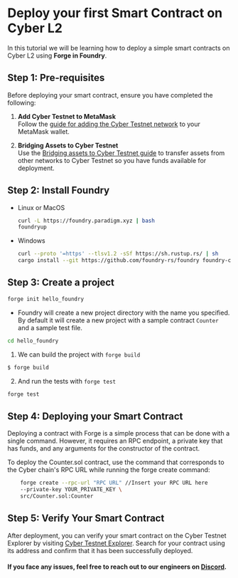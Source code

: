 # Deploy your first Smart Contract on Cyber L2
In this tutorial we will be learning how to deploy a simple smart contracts on Cyber L2 using **Forge in Foundry**. 

## Step 1: Pre-requisites

Before deploying your smart contract, ensure you have completed the following:

1. **Add Cyber Testnet to MetaMask**  
   Follow the [guide for adding the Cyber Testnet network](/build-on-cyber/connecting-wallet) to your MetaMask wallet.

2. **Bridging Assets to Cyber Testnet**  
   Use the [Bridging assets to Cyber Testnet guide](/build-on-cyber/bridging-assets) to transfer assets from other networks to Cyber Testnet so you have funds available for deployment.

## Step 2: Install Foundry

  - Linux or MacOS
    ```bash
    curl -L https://foundry.paradigm.xyz | bash
    foundryup
    ```

  - Windows
    ```bash
    curl --proto '=https' --tlsv1.2 -sSf https://sh.rustup.rs/ | sh
    cargo install --git https://github.com/foundry-rs/foundry foundry-cli anvil --bins --locked
    ```

## Step 3: Create a project

  ```bash
  forge init hello_foundry
  ```

-   Foundry will create a new project directory with the name you specified. By default it will create a new project with a sample contract `Counter` and a sample test file.
  ```bash
  cd hello_foundry
  ```

1.  We can build the project with `forge build`

```bash
$ forge build
```

2.  And run the tests with `forge test`
```bash
forge test
```

## Step 4: Deploying your Smart Contract

Deploying a contract with Forge is a simple process that can be done with a single command. However, it requires an RPC endpoint, a private key that has funds, and any arguments for the constructor of the contract.

To deploy the Counter.sol contract, use the command that corresponds to the Cyber chain's RPC URL while running the forge create command:

```bash
    forge create --rpc-url "RPC URL" //Insert your RPC URL here
    --private-key YOUR_PRIVATE_KEY \
    src/Counter.sol:Counter
```

## Step 5: Verify Your Smart Contract
After deployment, you can verify your smart contract on the Cyber Testnet Explorer by visiting [Cyber Testnet Explorer](https://testnet.cyberscan.co/). 
Search for your contract using its address and confirm that it has been successfully deployed.


#### If you face any issues, feel free to reach out to our engineers on [Discord](/build-on-cyber/support.md).

